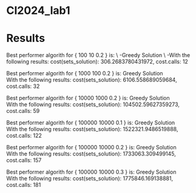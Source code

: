 # CI2024_lab1
# Results
Best performer algorith for { 100 10 0.2 } is:  \  -Greedy Solution
\  -With the following results:  cost(sets_solution): 306.2683780431972, cost.calls: 12


Best performer algorith for { 1000 100 0.2 } is:  Greedy Solution\
With the following results:  cost(sets_solution): 6106.558689059684, cost.calls: 32


Best performer algorith for { 10000 1000 0.2 } is:  Greedy Solution\
With the following results:  cost(sets_solution): 104502.59627359273, cost.calls: 59


Best performer algorith for { 100000 10000 0.1 } is:  Greedy Solution\
With the following results:  cost(sets_solution): 1522321.9486519888, cost.calls: 122


Best performer algorith for { 100000 10000 0.2 } is:  Greedy Solution\
With the following results:  cost(sets_solution): 1733063.309499145, cost.calls: 157


Best performer algorith for { 100000 10000 0.3 } is:  Greedy Solution\
With the following results:  cost(sets_solution): 1775846.169138881, cost.calls: 181
